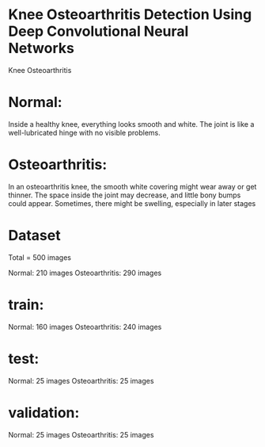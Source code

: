 # Knee Osteoarthritis Detection Using Deep Convolutional Neural Networks

Knee Osteoarthritis
  # Normal:
  Inside a healthy knee, everything looks smooth and white.
  The joint is like a well-lubricated hinge with no visible problems.
   
  # Osteoarthritis:
  In an osteoarthritis knee, the smooth white covering might wear away or get thinner.
  The space inside the joint may decrease, and little bony bumps could appear.
  Sometimes, there might be swelling, especially in later stages

# Dataset
Total = 500 images

Normal: 210 images
Osteoarthritis: 290 images

# train:
Normal: 160 images
Osteoarthritis: 240 images
# test:
Normal: 25 images
Osteoarthritis: 25 images
# validation:
Normal: 25 images
Osteoarthritis: 25 images
